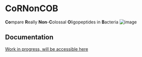 # CoRNonCOB
**Co**mpare **R**eally **Non**-**C**olossal **O**ligopeptides in  **B**acteria
![image](https://user-images.githubusercontent.com/45807040/76469277-f47ba700-63bb-11ea-881a-b02fe1551ccd.png)

## Documentation
[Work in progress, will be accessible here](https://ethanholleman.github.io/CoRNonCOB/)

